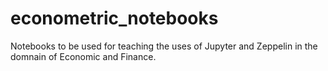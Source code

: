 # econometric_notebooks
Notebooks to be used for teaching the uses of Jupyter and Zeppelin in the domnain of Economic and Finance.
